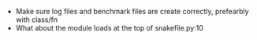 
<!-- - Add error checking for whether a correct spades dir is passed in -->
- Make sure log files and benchmark files are create correctly, prefearbly with class/fn
- What about the module loads at the top of snakefile.py:10
